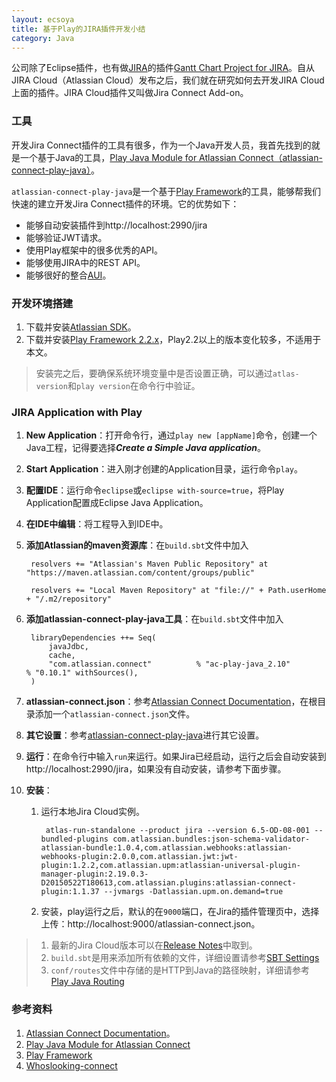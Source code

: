 ```yaml
---
layout: ecsoya
title: 基于Play的JIRA插件开发小结
category: Java
---
```


公司除了Eclipse插件，也有做[JIRA](https://www.atlassian.com/software/jira)的插件[Gantt Chart Project for JIRA](http://www.jiraproject.com/)。自从JIRA Cloud（Atlassian Cloud）发布之后，我们就在研究如何去开发JIRA Cloud上面的插件。JIRA Cloud插件又叫做Jira Connect Add-on。

### 工具
开发Jira Connect插件的工具有很多，作为一个Java开发人员，我首先找到的就是一个基于Java的工具，[Play Java Module for Atlassian Connect（atlassian-connect-play-java）](https://bitbucket.org/atlassian/atlassian-connect-play-java)。

`atlassian-connect-play-java`是一个基于[Play Framework](https://www.playframework.com/)的工具，能够帮我们快速的建立开发Jira Connect插件的环境。它的优势如下：

* 能够自动安装插件到http://localhost:2990/jira
* 能够验证JWT请求。
* 使用Play框架中的很多优秀的API。
* 能够使用JIRA中的REST API。
* 能够很好的整合[AUI](https://docs.atlassian.com/aui/latest/)。 


### 开发环境搭建

1. 下载并安装[Atlassian SDK](https://developer.atlassian.com/docs/getting-started/set-up-the-atlassian-plugin-sdk-and-build-a-project)。
2. 下载并安装[Play Framework 2.2.x](https://downloads.typesafe.com/play/2.2.6/play-2.2.6.zip)，Play2.2以上的版本变化较多，不适用于本文。

> 安装完之后，要确保系统环境变量中是否设置正确，可以通过`atlas-version`和`play version`在命令行中验证。

### JIRA Application with Play

1. **New Application**：打开命令行，通过`play new [appName]`命令，创建一个Java工程，记得要选择***Create a Simple Java application***。
2. **Start Application**：进入刚才创建的Application目录，运行命令`play`。
3. **配置IDE**：运行命令`eclipse`或`eclipse with-source=true`，将Play Application配置成Eclipse Java Application。
4. **在IDE中编辑**：将工程导入到IDE中。
5. **添加Atlassian的maven资源库**：在`build.sbt`文件中加入

		resolvers += "Atlassian's Maven Public Repository" at "https://maven.atlassian.com/content/groups/public"

		resolvers += "Local Maven Repository" at "file://" + Path.userHome + "/.m2/repository"
6. **添加atlassian-connect-play-java工具**：在`build.sbt`文件中加入
	
		libraryDependencies ++= Seq(
   			javaJdbc,
   			cache,
   			"com.atlassian.connect"          % "ac-play-java_2.10"                          % "0.10.1" withSources(),
		)
7. **atlassian-connect.json**：参考[Atlassian Connect Documentation](https://developer.atlassian.com/static/connect/docs/latest/guides/getting-started.html)，在根目录添加一个`atlassian-connect.json`文件。
8. **其它设置**：参考[atlassian-connect-play-java](https://bitbucket.org/atlassian/atlassian-connect-play-java#markdown-header-enables-multi-tenancy)进行其它设置。
9. **运行**：在命令行中输入`run`来运行。如果Jira已经启动，运行之后会自动安装到http://localhost:2990/jira，如果没有自动安装，请参考下面步骤。
10. **安装**：
	1. 运行本地Jira Cloud实例。
		
			atlas-run-standalone --product jira --version 6.5-OD-08-001 --bundled-plugins com.atlassian.bundles:json-schema-validator-atlassian-bundle:1.0.4,com.atlassian.webhooks:atlassian-webhooks-plugin:2.0.0,com.atlassian.jwt:jwt-plugin:1.2.2,com.atlassian.upm:atlassian-universal-plugin-manager-plugin:2.19.0.3-D20150522T180613,com.atlassian.plugins:atlassian-connect-plugin:1.1.37 --jvmargs -Datlassian.upm.on.demand=true
	2. 安装，play运行之后，默认的在`9000`端口，在Jira的插件管理页中，选择上传：http://localhost:9000/atlassian-connect.json。

> 
> 1. 最新的Jira Cloud版本可以在[Release Notes](https://developer.atlassian.com/static/connect/docs/latest/resources/release-notes.html)中取到。
> 2. `build.sbt`是用来添加所有依赖的文件，详细设置请参考[SBT Settings](https://www.playframework.com/documentation/2.2.x/SBTSettings)
> 3. `conf/routes`文件中存储的是HTTP到Java的路径映射，详细请参考[Play Java Routing](https://www.playframework.com/documentation/2.2.x/JavaRouting)
> 


### 参考资料
1. [Atlassian Connect Documentation](https://developer.atlassian.com/static/connect/docs/latest/guides/introduction.html)。
2. [Play Java Module for Atlassian Connect](https://bitbucket.org/atlassian/atlassian-connect-play-java)
3. [Play Framework](https://www.playframework.com/documentation/2.2.x/Home)
4. [Whoslooking-connect](https://bitbucket.org/atlassian/whoslooking-connect)
